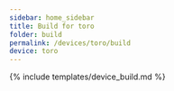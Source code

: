 ```yaml
---
sidebar: home_sidebar
title: Build for toro
folder: build
permalink: /devices/toro/build
device: toro
---
```

{% include templates/device_build.md %}
